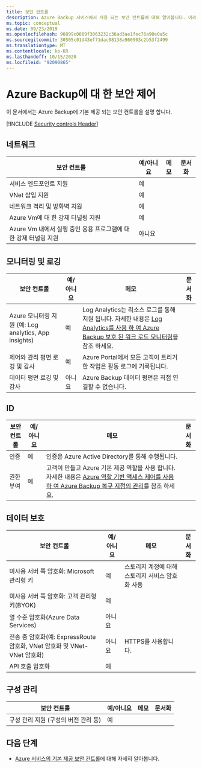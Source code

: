 ```yaml
---
title: 보안 컨트롤
description: Azure Backup 서비스에서 사용 되는 보안 컨트롤에 대해 알아봅니다. 이러한 컨트롤은 서비스에서 보안 취약성을 방지, 감지 및 대응 하는 데 도움이 됩니다.
ms.topic: conceptual
ms.date: 09/23/2019
ms.openlocfilehash: 96899c0669f3063232c36ad3ae1fec76a90e0a5c
ms.sourcegitcommit: 30505c01d43ef71dac08138a960903c2b53f2499
ms.translationtype: MT
ms.contentlocale: ko-KR
ms.lasthandoff: 10/15/2020
ms.locfileid: "92090865"
---
```

# <a name="security-controls-for-azure-backup"></a>Azure Backup에 대 한 보안 제어

이 문서에서는 Azure Backup에 기본 제공 되는 보안 컨트롤을 설명 합니다.

[!INCLUDE [Security controls Header](../../includes/security-controls-header.md)]

## <a name="network"></a>네트워크

| 보안 컨트롤 | 예/아니요 | 메모 | 문서화
|---|---|--|--|
| 서비스 엔드포인트 지원| 예 |  |  |
| VNet 삽입 지원| 예 |  |  |
| 네트워크 격리 및 방화벽 지원| 예 | |  |
| Azure Vm에 대 한 강제 터널링 지원 | 예  |  |  |
| Azure Vm 내에서 실행 중인 응용 프로그램에 대 한 강제 터널링 지원| 아니요  |  |  |

## <a name="monitoring--logging"></a>모니터링 및 로깅

| 보안 컨트롤 | 예/아니요 | 메모| 문서화
|---|---|--|--|
| Azure 모니터링 지원 (예: Log analytics, App insights)| 예 | Log Analytics는 리소스 로그를 통해 지원 됩니다. 자세한 내용은 [Log Analytics를 사용 하 여 Azure Backup 보호 된 워크 로드 모니터링](backup-azure-diagnostics-mode-data-model.md)을 참조 하세요. |  |
| 제어와 관리 평면 로깅 및 감사| 예 | Azure Portal에서 모든 고객이 트리거한 작업은 활동 로그에 기록됩니다. |  |
| 데이터 평면 로깅 및 감사| 아니요 | Azure Backup 데이터 평면은 직접 연결할 수 없습니다.  |  |

## <a name="identity"></a>ID

| 보안 컨트롤 | 예/아니요 | 메모| 문서화
|---|---|--|--|
| 인증| 예 | 인증은 Azure Active Directory를 통해 수행됩니다. |  |
| 권한 부여| 예 | 고객이 만들고 Azure 기본 제공 역할을 사용 합니다. 자세한 내용은 [Azure 역할 기반 액세스 제어를 사용 하 여 Azure Backup 복구 지점의 관리](./backup-rbac-rs-vault.md)를 참조 하세요. |  |

## <a name="data-protection"></a>데이터 보호

| 보안 컨트롤 | 예/아니요 | 메모 | 문서화
|---|---|--|--|
| 미사용 서버 쪽 암호화: Microsoft 관리형 키 | 예 | 스토리지 계정에 대해 스토리지 서비스 암호화 사용 |  |
| 미사용 서버 쪽 암호화: 고객 관리형 키(BYOK) | 예 |  |  |
| 열 수준 암호화(Azure Data Services)| 아니요 |  |  |
| 전송 중 암호화(예: ExpressRoute 암호화, VNet 암호화 및 VNet-VNet 암호화)| 아니요 | HTTPS를 사용합니다. |  |
| API 호출 암호화| 예 |  |  |

## <a name="configuration-management"></a>구성 관리

| 보안 컨트롤 | 예/아니요 | 메모| 문서화
|---|---|--|--|
| 구성 관리 지원 (구성의 버전 관리 등)| 예|  |  |

## <a name="next-steps"></a>다음 단계

- [Azure 서비스의 기본 제공 보안 컨트롤](../security/fundamentals/security-controls.md)에 대해 자세히 알아봅니다.
